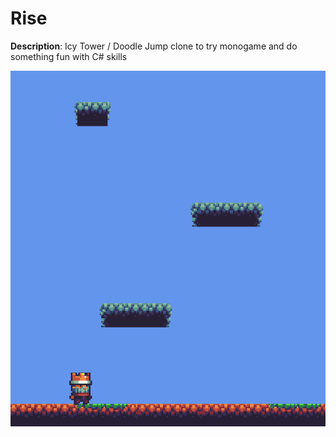 # Rise
<p><b>Description</b>: Icy Tower / Doodle Jump clone to try monogame and do something fun with C# skills</p>
<img src="https://github.com/ivke080/Rise/blob/master/screenshots/screenshot.png" />

